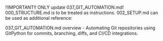 !!IMPORTANT!! ONLY update 037_GIT_AUTOMATION.md! 000_STRUCTURE.md is to be treated as instructions. 002_SETUP.md can be used as additional reference:

037_GIT_AUTOMATION.md overview - Automating Git repositories using GitPython for commits, branching, diffs, and CI/CD integrations.
